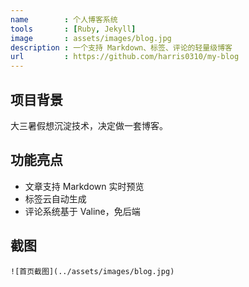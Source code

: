 ```yaml
---
name        : 个人博客系统
tools       : [Ruby, Jekyll]
image       : assets/images/blog.jpg
description : 一个支持 Markdown、标签、评论的轻量级博客
url         : https://github.com/harris0310/my-blog
---
```


## 项目背景
大三暑假想沉淀技术，决定做一套博客。

## 功能亮点
- 文章支持 Markdown 实时预览
- 标签云自动生成
- 评论系统基于 Valine，免后端

## 截图
`![首页截图](../assets/images/blog.jpg)`